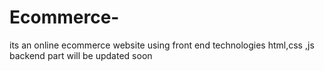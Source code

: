 # Ecommerce-
its an online ecommerce website using front end technologies html,css ,js backend part will be updated soon
